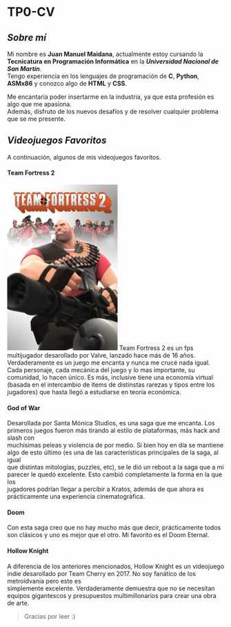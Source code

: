 # TP0-CV
## ***Sobre mí***
Mi nombre es __Juan Manuel Maidana__, actualmente estoy cursando la **Tecnicatura en Programación Informática** en la ***Universidad Nacional de San Martín***.  
Tengo experiencia en los lenguajes de programación de __C__, __Python__, __ASMx86__ y conozco algo de __HTML__ y __CSS__.

Me encantaría poder insertarme en la industria, ya que esta profesión es algo que me apasiona.  
Además, disfruto de los nuevos desafíos y de resolver cualquier problema que se me presente.  

## ***Videojuegos Favoritos***
A continuación, algunos de mis videojuegos favoritos.

#### Team Fortress 2
<img src="images/tf2.jpg" alt="Team Fortress 2" width="256">  
Team Fortress 2 es un fps multijugador desarollado por Valve, lanzado hace más de 16 años. Verdaderamente es un juego me encanta y nunca me crucé nada igual.  
Cada personaje, cada mecánica del juego y lo mas importante, su comunidad, lo hacen único. Es más, inclusive tiene una economía virtual  
(basada en el intercambio de ítems de distinstas rarezas y tipos entre los jugadores) que hasta llegó a estudiarse en teoría económica.  

#### God of War  
Desarollada por Santa Mónica Studios, es una saga que me encanta. Los primeros juegos fueron más tirando al estilo de plataformas, más hack and slash con  
muchísimas peleas y violencia de por medio. Si bien hoy en día se mantiene algo de esto último (es una de las características principales de la saga, al igual  
que distintas mitologías, puzzles, etc), se le dió un reboot a la saga que a mi parecer le quedó excelente. Esto cambió completamente la forma en la que los  
jugadores podrían llegar a percibir a Kratos, además de que ahora es prácticamente una experiencia cinematográfica.

#### Doom  
Con esta saga creo que no hay mucho más que decir, prácticamente todos son clásicos y uno es mejor que el otro. Mi favorito es el Doom Eternal.

#### Hollow Knight  
A diferencia de los anteriores mencionados, Hollow Knight es un videojuego indie desarollado por Team Cherry en 2017. No soy fanático de los metroidvania pero este es  
simplemente excelente. Verdaderamente demuestra que no se necesitan equipos gigantescos y presupuestos multimillonarios para crear una obra de arte.  

> Gracias por leer :)